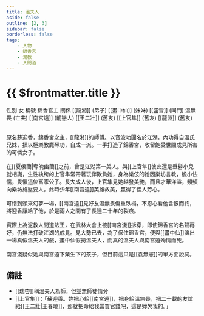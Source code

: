 ```yaml
---
title: 溫夫人
aside: false
outline: [2, 3]
sidebar: false
borderless: false
tags:
    - 人物
    - 錦香宮
    - 泥教
    - 人間道
---
```


# {{ $frontmatter.title }}

<ChTabs position="bottom">
	<ChTab title="溫夫人">
		<Ch src='/images/characters/special402/normal.png' position='right'/>
		<ChName nameZh='溫夫人' nameEn='Lady Wen' position='right' />
		<ChTable>
			<ChTr>
				<ChTd isTitle=true>
					性別
				</ChTd>
				<ChTd>
					女
				</ChTd>
			</ChTr>
			<ChTr>
				<ChTd isTitle=true>
					稱號
				</ChTd>
				<ChTd>
					錦香宮主
				</ChTd>
			</ChTr>
			<ChTr>
				<ChTd isTitle=true position='center'>
					關係
				</ChTd>
			</ChTr>
			<ChTr>
				<ChTd position='center'>
					[[龍湘]] (弟子)
				</ChTd>
			</ChTr>
			<ChTr>
				<ChTd position='center'>
					[[畫中仙]] (妹妹)
				</ChTd>
			</ChTr>
			<ChTr>
				<ChTd position='center'>
					[[盛雪]] (同門)
				</ChTd>
			</ChTr>
			<ChTr>
				<ChTd position='center'>
					溫無畏 (亡夫)
				</ChTd>
			</ChTr>
			<ChTr>
				<ChTd position='center'>
					[[南宮遠]] (前戀人)
				</ChTd>
			</ChTr>
			<ChTr>
				<ChTd position='center'>
					[[王二壯]] (舊友)
				</ChTd>
			</ChTr>
			<ChTr>
				<ChTd position='center'>
					[[上官隼]] (舊友)
				</ChTd>
			</ChTr>
			<ChTr>
				<ChTd position='center'>
					[[龍淵]] (舊友)
				</ChTd>
			</ChTr>
		</ChTable>
	</ChTab>
	<ChTab title="蘇迎香">
		<Ch src='/images/characters/special402/normal2.png' position='right'/>
		<ChName nameZh='蘇迎香' nameEn='Su Ying Xiang' position='right' />
	</ChTab>
</ChTabs>
<br><br>

原名蘇迎香，錦香宮之主，[[龍湘]]的師傅。以音波功聞名於江湖，內功得自溫氏兄妹，揉以極樂教魔琴功，自成一派。一手打造了錦香宮，收留飽受世間成見所害的可憐女子。
<br><br>
在[[夏侯蘭|奪魄幽蘭]]之前，曾是江湖第一美人。與[[上官隼]]彼此還是垂髫小兒就相識，生性紈绔的上官隼常帶著玩伴欺負她，身為樂伎的她因樂坊言教，膽小怯懦，畏懼這位富家公子。長大成人後，上官隼見她越發美艷，而且才華洋溢，頻頻向樂坊施壓要人。此時少年[[南宮遠]]英雄救美，贏得了佳人芳心。
<br><br>
可惜到頭來幻夢一場，[[南宮遠]]見好友溫無畏傷重臥榻，不忍心看他含恨而終，將迎香讓給了他，於是兩人之間有了長達二十年的裂痕。
<br><br>
實際上為泥教人間道法王，在武林大會上被[[南宮淺]]拆穿，即使錦香宮的名聲再好，仍無法打破江湖的成見。見大勢已去，為了保住錦香宮，便與[[畫中仙]]演出一場真假溫夫人的戲，畫中仙假扮溫夫人，而真的溫夫人與南宮遠殉情而死。
<br><br>
南宮淺疑似她與南宮遠下藥生下的孩子，但目前這只是[[袁無憲]]的單方面說詞。

## 備註

- [[瑞杏]]稱溫夫人為師，但並無師徒情分
- [[上官隼]]：「蘇迎香。妳把心給[[南宮遠]]，把身給溫無畏，把二十載的友誼給[[王二壯|王春曉]]，那就把命給我當買官錢吧，這是妳欠我的。」

